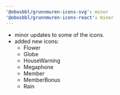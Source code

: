 ```yaml
---
'@obosbbl/grunnmuren-icons-svg': minor
'@obosbbl/grunnmuren-icons-react': minor
---
```


* minor updates to some of the icons.
* added new icons:
  * Flower
  * Globe
  * HouseWarning
  * Megaphone
  * Member
  * MemberBonus
  * Rain
